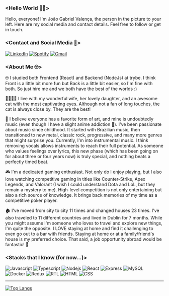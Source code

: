 ### <Hello World 🐱‍👤> 

Hello, everyone! I'm João Gabriel Valença, the person in the picture to your left. Here are my social media and contact details. Feel free to follow or get in touch.

### <Contact and Social Media 🤯>
[![LinkedIn](https://imgur.com/RaoyuRq.png)](https://www.linkedin.com/in/joao-gabriel-valenca/)
[![Spotify](https://imgur.com/NwPaMaH.png)](https://open.spotify.com/user/jgvalenca?si=0520132b97294c2b)
[![Gmail](https://imgur.com/KpBk4mt.png)](mailto:joaogabrielvalenca@gmail.com)

### <About Me 🙄>
🤓 I studied both Frontend (React) and Backend (NodeJs) at trybe. I think Front is a little bit more fun but Back is a little bit easier, so I'm fine with both. So just hire me and we both have the best of the worlds :)

👨‍👩‍👧😺 I live with my wonderful wife, her lovely daughter, and an awesome cat with the most captivating eyes. Although not a fan of long touches, the cat is always close by. They are the best!

🎵 I believe everyone has a favorite form of art, and mine is undoubtedly music (even though I have a slight anime addiction 🤫). I've been passionate about music since childhood. It started with Brazilian music, then transitioned to new metal, classic rock, progressive, and many more genres that might surprise you. Currently, I'm into instrumental music. I think removing vocals allows instruments to reach their full potential. As someone who values feelings over lyrics, this new phase (which has been going on for about three or four years now) is truly special, and nothing beats a perfectly timed beat.

🎮 I'm a dedicated gaming enthusiast. Not only do I enjoy playing, but I also love watching competitive gaming in titles like Counter-Strike, Apex Legends, and Valorant (I wish I could understand Dota and LoL, but they remain a mystery to me). High-level competition is not only entertaining but also a rich source of knowledge. It brings back memories of my time as a competitive poker player.

🏚 I've moved from city to city 11 times and changed houses 23 times. I've also traveled to 11 different countries and lived in Dublin for 7 months. While you might assume I'm someone who loves to travel and explore new things, I'm quite the opposite. I LOVE staying at home and find it challenging to even go out to a bar with friends. Staying at home or at a family/friend's house is my preferred choice. That said, a job opportunity abroad would be fantastic! 😬


### <Stacks that I know (for now...)>
![Javascript](https://i.imgur.com/toRPKIQ.png)
![Typescript](https://i.imgur.com/rxScslT.png)
![Nodejs](https://i.imgur.com/7ww9Xy8.png)
![React](https://i.imgur.com/NtBWuTe.png)
![Express](https://i.imgur.com/mPupc2l.png)
![MySQL](https://i.imgur.com/8Xt0nQi.png)
![Docker](https://i.imgur.com/NGaCp8X.png)
![Redux](https://i.imgur.com/6eplQ3Z.png)
![RTL](https://i.imgur.com/AKGvItK.png)
![HTML](https://i.imgur.com/SQJaYJe.png)
![CSS](https://i.imgur.com/zjNIqHi.png)

_______________________________________________________________________________________________________________________

[![Top Langs](https://github-readme-stats.vercel.app/api/top-langs/?username=joaogabrielvalenca&layout=pie)](https://github.com/joaogabrielvalenca/github-readme-stats)


  
<!--
**joaogabrielvalenca/joaogabrielvalenca** is a ✨ _special_ ✨ repository because its `README.md` (this file) appears on your GitHub profile.

Here are some ideas to get you started:

- 🔭 I’m currently working on ...
- 🌱 I’m currently learning ...
- 👯 I’m looking to collaborate on ...
- 🤔 I’m looking for help with ...
- 💬 Ask me about ...
- 📫 How to reach me: ...
- 😄 Pronouns: ...
- ⚡ Fun fact: ...
-->
